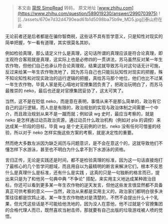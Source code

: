 > 本文由 [简悦 SimpRead](http://ksria.com/simpread/) 转码， 原文地址 [www.zhihu.com](https://www.zhihu.com/question/589019230/answer/2990703975) ![[../assets/670e7d32d4790ead61b1d5098ba75b9e_MD5.jpg]]泰山府在此​

无论前者还是后者都是在骗你智商税，这些话不具有哲学意义，只是知性对现实的简单把握，乍一看有道理，其实很莫名其妙。

例如检验真理，那么请定义什么是真理，这句话所谓的真理应该是符合论真理，即主观符合客观就是真理，这实际上也是必修四的一贯讲法，苏马虽然反对某一年生农作物，但他们自己也承认符合论真理观，结果这就导致苏马对这句话无计可施，反过来给某一年生农作物洗地了，因为苏马自己也只能玩玩知性对现实的把握，殊不知论知性和对现实政治的运行逻辑的把握，真给苏马那个地位，他们也比不过某一年生农作物，毕竟人家是死心塌地对官撩集团负责了，把政治玩明白了，而苏马最推崇的 neko，最后也还是对官撩集团妥协了，这太可笑了。

当然，这不是在贬低 neko，而是意在表明，事情从来不是那么简单的，政治有它自己的运行逻辑，而人总是有限的，政治规划的实现与政治体制之间需要一个中介，而且政治规划从来不是一蹴而就；例如读 wg 史时，最应当考察的，就是 neko 是怎样通过动员政治资源，通过动员什么政治机构（例如对 pla 的调控）来达成某一阶段的目标，毕竟 wg 是个史无前例的计划，neko 没有任何可借鉴的经验，所以对于 neko 怎样实施这些方案的考察，就是决定性的重要。

然而绝大多数左派因为缺乏阅历与问题意识，是不会在意这个的，这就导致他们不懂怎样下水游泳，甚至也不明白为什么拿不到下水游泳的资格。

言归正传，无论是实践还是时间，都不是检验真理的标准，因为这一句话直接炮打了最核心的几个哲学问题域，而且用自以为最精明的断言来解决它们，根本不反思什么是真理什么是标准，还有什么是实践 ，这真的只是一句独断的格言而已，提出来只是为了和他另一句典中典 “不争论” 搭配，来实用主义地达成某种政治目标，你还可以看到更多某一年生农作物的逆天发言，但他这些发言很显然都不具备真正可供考察的意义——当然，政治从来都是实用主义的，政治家们都明白很多决策往往都是饮鸩止渴，某一年生农作物绝对是清楚的，不然不会提出什么十个乳果，但光凭这些话是不可能给他洗地的，因为没人在意他，他不过就是个官撩集团的合格代理人而已，既然喜欢当射击师，那就要有自己出版的垃圾游戏被人喷的觉悟。